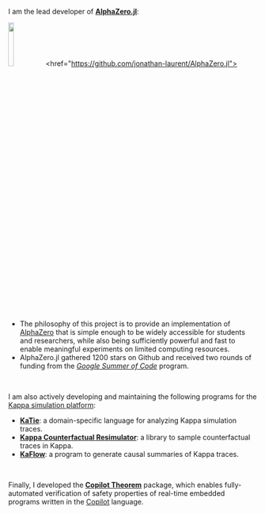 I am the lead developer of [**AlphaZero.jl**](https://github.com/jonathan-laurent/AlphaZero.jl):

<a><img
  src="./img/alphazero-jl-logo-text-bw-light.png"
  width="15%"
  class="floatr lmargin2"/><href="https://github.com/jonathan-laurent/AlphaZero.jl">

+ The philosophy of this project is to provide an implementation of
  [AlphaZero](https://arxiv.org/abs/1712.01815) that is simple enough to
  be widely accessible for students and researchers, while also being
  sufficiently powerful and fast to enable meaningful experiments on
  limited computing resources.
+ AlphaZero.jl gathered 1200 stars on Github and received two rounds of
  funding from the [_Google Summer of
  Code_](https://summerofcode.withgoogle.com/) program.

<br/>

I am also actively developing and maintaining the following programs for the [Kappa simulation platform](https://kappalanguage.org/):

+ [**KaTie**](https://github.com/jonathan-laurent/KaTie):
  a domain-specific language for analyzing Kappa simulation traces.
+ [**Kappa Counterfactual
  Resimulator**](https://github.com/jonathan-laurent/kappa-counterfactuals):
  a library to sample counterfactual traces in Kappa.
+ [**KaFlow**](https://github.com/jonathan-laurent/KaFlow): a program to
  generate causal summaries of Kappa traces.

<br/>

Finally, I developed the [**Copilot
Theorem**](https://hackage.haskell.org/package/copilot-theorem) package,
which enables fully-automated verification of safety properties of
real-time embedded programs written in the
[Copilot](http://leepike.github.io/Copilot/) language.